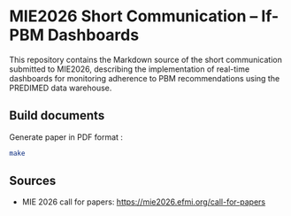 # MIE2026 Short Communication – If-PBM Dashboards

This repository contains the Markdown source of the short communication submitted to MIE2026, describing the implementation of real-time dashboards for monitoring adherence to PBM recommendations using the PREDIMED data warehouse.

## Build documents

Generate paper in PDF format :

```bash
make
```

## Sources

- MIE 2026 call for papers: https://mie2026.efmi.org/call-for-papers